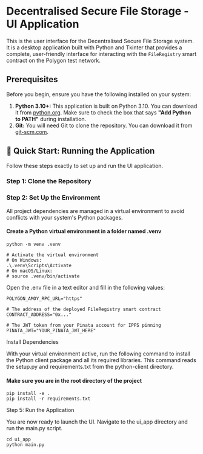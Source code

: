 # Decentralised Secure File Storage - UI Application

This is the user interface for the Decentralised Secure File Storage system. It is a desktop application built with Python and Tkinter that provides a complete, user-friendly interface for interacting with the `FileRegistry` smart contract on the Polygon test network.

## Prerequisites

Before you begin, ensure you have the following installed on your system:

1.  **Python 3.10+:** This application is built on Python 3.10. You can download it from [python.org](https://www.python.org/downloads/). Make sure to check the box that says **"Add Python to PATH"** during installation.
2.  **Git:** You will need Git to clone the repository. You can download it from [git-scm.com](https://git-scm.com/downloads).

## 🚀 Quick Start: Running the Application

Follow these steps exactly to set up and run the UI application.

### Step 1: Clone the Repository

### Step 2: Set Up the Environment

All project dependencies are managed in a virtual environment to avoid conflicts with your system's Python packages.

#### Create a Python virtual environment in a folder named .venv
```
python -m venv .venv

# Activate the virtual environment
# On Windows:
.\.venv\Scripts\Activate
# On macOS/Linux:
# source .venv/bin/activate
```
Open the .env file in a text editor and fill in the following values:
```
POLYGON_AMOY_RPC_URL="https"

# The address of the deployed FileRegistry smart contract
CONTRACT_ADDRESS="0x..."

# The JWT token from your Pinata account for IPFS pinning
PINATA_JWT="YOUR_PINATA_JWT_HERE"

```  

   Install Dependencies

With your virtual environment active, run the following command to install the Python client package and all its required libraries. This command reads the setup.py and requirements.txt from the python-client directory.
    
#### Make sure you are in the root directory of the project
```
pip install -e .
pip install -r requirements.txt
```
Step 5: Run the Application

You are now ready to launch the UI. Navigate to the ui_app directory and run the main.py script.
```
cd ui_app
python main.py
```

  